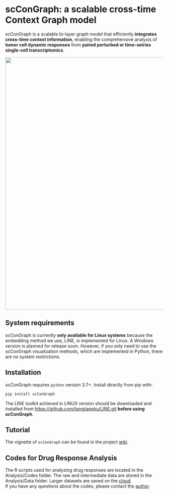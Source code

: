 # scConGraph: a scalable cross-time Context Graph model
scConGraph is a scalable bi-layer graph model that efficiently **integrates cross-time context information**, enabling the comprehensive analysis of **tumor cell dynamic responses** from **paired perturbed or time-seiries single-cell transcriptomics**.

<p align="center">
  <img width="800"  src="https://github.com/Li-Xinqi/scConGraph/assets/53567070/bf948041-ed83-4df8-b487-ebe81c6e9a43">
</p>

## System requirements
scConGraph is currently **only available for Linux systems** because the embedding method we use, LINE, is implemented for Linux. A Windows version is planned for release soon. However, if you only need to use the scConGraph visualization methods, which are implemented in Python, there are no system restrictions.



## Installation
scConGraph requires `python` version 3.7+.  Install directly from pip with:

    pip install scConGraph
    
The LINE toolkit achieved in LINUX version should be downloaded and installed from https://github.com/tangjianpku/LINE.git **before using scConGraph**. 

## Tutorial
The vignette of `scConGraph` can be found in the project [wiki](https://github.com/Li-Xinqi/scConGraph/wiki).

## Codes for Drug Response Analysis
The R scripts used for analyzing drug responses are located in the Analysis/Codes folder. The raw and intermediate data are stored in the Analysis/Data folder. Larger datasets are saved on the [cloud](https://cloud.tsinghua.edu.cn/d/63ff224544874971b0dd/).  
If you have any questions about the codes, please contact the [author](lxq19@mails.tsinghua.edu.cn).
